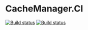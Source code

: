 # CacheManager.CI

[![Build status](https://ci.appveyor.com/api/projects/status/649al87per6oa3y9?svg=true)](https://ci.appveyor.com/project/MichaCo/cachemanager-ci)
[![Build status](https://ci.appveyor.com/api/projects/status/2iyqu9e2ion20sm7?svg=true)](https://ci.appveyor.com/project/MichaCo/cachemanager-ci-qfpyl)

